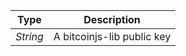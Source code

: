|   Type   |        Description         |
| :------: | :------------------------: |
| *String* | A bitcoinjs-lib public key |
